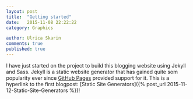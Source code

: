```yaml
---
layout: post
title:  "Getting started"
date:   2015-11-08 22:22:22
category: Graphics

author: Ulrica Skarin
comments: true
published: true
---
```


I have just started on the project to build this blogging website using Jekyll and Sass. Jekyll is a
static website generator that has gained quite som popularity ever since [GitHub Pages][github] provided support for it.
This is a hyperlink to the first blogpost: [Static Site Generators]({% post_url 2015-11-12-Static-Site-Generators %})!

[github]: https://pages.github.com/


